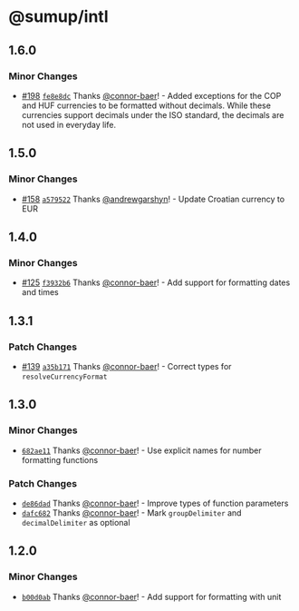 # @sumup/intl

## 1.6.0

### Minor Changes

- [#198](https://github.com/sumup-oss/intl-js/pull/198) [`fe8e8dc`](https://github.com/sumup-oss/intl-js/commit/fe8e8dc5fdca41e5947f4c720863b588600a9936) Thanks [@connor-baer](https://github.com/connor-baer)! - Added exceptions for the COP and HUF currencies to be formatted without decimals. While these currencies support decimals under the ISO standard, the decimals are not used in everyday life.

## 1.5.0

### Minor Changes

- [#158](https://github.com/sumup-oss/intl-js/issues/158) [`a579522`](https://github.com/sumup-oss/intl-js/commit/a579522781dc5db358430f081d1614b5f6c1cdd5) Thanks [@andrewgarshyn](https://github.com/andrewgarshyn)! - Update Croatian currency to EUR

## 1.4.0

### Minor Changes

- [#125](https://github.com/sumup-oss/intl-js/issues/125) [`f3932b6`](https://github.com/sumup-oss/intl-js/commit/f3932b6858273870fccf2ee9fb2b7b7883a5098e) Thanks [@connor-baer](https://github.com/connor-baer)! - Add support for formatting dates and times

## 1.3.1

### Patch Changes

- [#139](https://github.com/sumup-oss/intl-js/issues/139) [`a35b171`](https://github.com/sumup-oss/intl-js/commit/a35b17192332b48f4ef81c5ff8005dc1f34b20f1) Thanks [@connor-baer](https://github.com/connor-baer)! - Correct types for `resolveCurrencyFormat`

## 1.3.0

### Minor Changes

- [`682ae11`](https://github.com/sumup-oss/intl-js/commit/682ae1195139050136195afb63d31ea140b61ef8) Thanks [@connor-baer](https://github.com/connor-baer)! - Use explicit names for number formatting functions

### Patch Changes

- [`de86dad`](https://github.com/sumup-oss/intl-js/commit/de86dada532023a1141974bab33ed150a67dd0cf) Thanks [@connor-baer](https://github.com/connor-baer)! - Improve types of function parameters
- [`dafc682`](https://github.com/sumup-oss/intl-js/commit/dafc682a8cadd2a7d885ed4068b4e83458037e9f) Thanks [@connor-baer](https://github.com/connor-baer)! - Mark `groupDelimiter` and `decimalDelimiter` as optional

## 1.2.0

### Minor Changes

- [`b00d0ab`](https://github.com/sumup-oss/intl-js/commit/b00d0ab3e15be15d40b8aee4274bb85c46a78f18) Thanks [@connor-baer](https://github.com/connor-baer)! - Add support for formatting with unit
